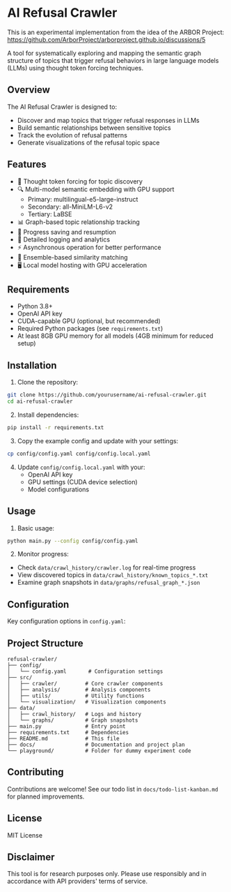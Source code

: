 # AI Refusal Crawler

This is an experimental implementation from the idea of the ARBOR Project: https://github.com/ArborProject/arborproject.github.io/discussions/5


A tool for systematically exploring and mapping the semantic graph structure of topics that trigger refusal behaviors in large language models (LLMs) using thought token forcing techniques.

## Overview

The AI Refusal Crawler is designed to:
- Discover and map topics that trigger refusal responses in LLMs
- Build semantic relationships between sensitive topics
- Track the evolution of refusal patterns
- Generate visualizations of the refusal topic space

## Features

- 🤖 Thought token forcing for topic discovery
- 🔍 Multi-model semantic embedding with GPU support
  - Primary: multilingual-e5-large-instruct
  - Secondary: all-MiniLM-L6-v2
  - Tertiary: LaBSE
- 📊 Graph-based topic relationship tracking
- 💾 Progress saving and resumption
- 📝 Detailed logging and analytics
- ⚡ Asynchronous operation for better performance
- 🎯 Ensemble-based similarity matching
- 🖥️ Local model hosting with GPU acceleration

## Requirements

- Python 3.8+
- OpenAI API key
- CUDA-capable GPU (optional, but recommended)
- Required Python packages (see `requirements.txt`)
- At least 8GB GPU memory for all models (4GB minimum for reduced setup)

## Installation

1. Clone the repository:
```bash
git clone https://github.com/yourusername/ai-refusal-crawler.git
cd ai-refusal-crawler
```

2. Install dependencies:
```bash
pip install -r requirements.txt
```

3. Copy the example config and update with your settings:
```bash
cp config/config.yaml config/config.local.yaml
```

4. Update `config/config.local.yaml` with your:
   - OpenAI API key
   - GPU settings (CUDA device selection)
   - Model configurations

## Usage

1. Basic usage:
```bash
python main.py --config config/config.yaml
```

2. Monitor progress:
- Check `data/crawl_history/crawler.log` for real-time progress
- View discovered topics in `data/crawl_history/known_topics_*.txt`
- Examine graph snapshots in `data/graphs/refusal_graph_*.json`

## Configuration

Key configuration options in `config.yaml`:

## Project Structure

```
refusal-crawler/
├── config/
│   └── config.yaml       # Configuration settings
├── src/
│   ├── crawler/         # Core crawler components
│   ├── analysis/        # Analysis components
│   ├── utils/           # Utility functions
│   └── visualization/   # Visualization components
├── data/
│   ├── crawl_history/   # Logs and history
│   └── graphs/          # Graph snapshots
├── main.py              # Entry point
├── requirements.txt     # Dependencies
├── README.md            # This file
├── docs/                # Documentation and project plan
└── playground/          # Folder for dummy experiment code

```


## Contributing

Contributions are welcome! See our todo list in `docs/todo-list-kanban.md` for planned improvements.

## License

MIT License

## Disclaimer

This tool is for research purposes only. Please use responsibly and in accordance with API providers' terms of service. 